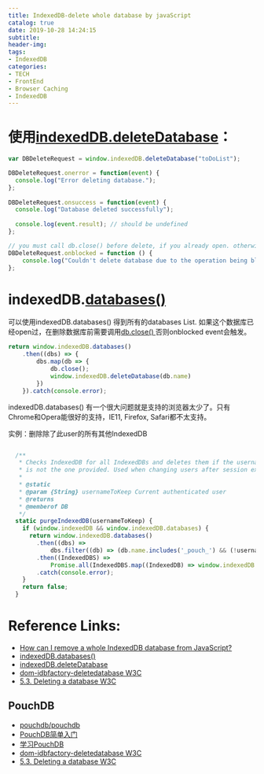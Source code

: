 ```yaml
---
title: IndexedDB-delete whole database by javaScript
catalog: true
date: 2019-10-28 14:24:15
subtitle:
header-img:
tags:
- IndexedDB
categories:
- TECH
- FrontEnd
- Browser Caching
- IndexedDB
---
```


# 使用[indexedDB.deleteDatabase](https://developer.mozilla.org/en-US/docs/Web/API/IDBFactory/deleteDatabase)：

```javaScript
var DBDeleteRequest = window.indexedDB.deleteDatabase("toDoList");

DBDeleteRequest.onerror = function(event) {
  console.log("Error deleting database.");
};
 
DBDeleteRequest.onsuccess = function(event) {
  console.log("Database deleted successfully");
    
  console.log(event.result); // should be undefined
};

// you must call db.close() before delete, if you already open. otherwise you will get onblocked event
DBDeleteRequest.onblocked = function () {
    console.log("Couldn't delete database due to the operation being blocked");
};
```
# indexedDB.[databases()](developer.mozilla.org/en-US/docs/Web/API/IDBFactory/databases)
可以使用indexedDB.databases() 得到所有的databases List.
如果这个数据库已经open过，在删除数据库前需要调用[db.close() ](https://developer.mozilla.org/en-US/docs/Web/API/IDBDatabase/close) 否则onblocked event会触发。
```javaScript
return window.indexedDB.databases()
    .then((dbs) => {
        dbs.map(db => {
            db.close();
            window.indexedDB.deleteDatabase(db.name)
        })
    }).catch(console.error);
```
indexedDB.databases() 有一个很大问题就是支持的浏览器太少了。只有Chrome和Opera能很好的支持，IE11, Firefox, Safari都不太支持。


实例：删除除了此user的所有其他IndexedDB
```javaScript

  /**
   * Checks IndexedDB for all IndexedDBs and deletes them if the username
   * is not the one provided. Used when changing users after session expires.
   *
   * @static
   * @param {String} usernameToKeep Current authenticated user
   * @returns
   * @memberof DB
   */
  static purgeIndexedDB(usernameToKeep) {
    if (window.indexedDB && window.indexedDB.databases) {
      return window.indexedDB.databases()
        .then((dbs) => 
            dbs.filter((db) => (db.name.includes('_pouch_') && (!usernameToKeep || !db.name.includes(usernameToKeep)))))
        .then((IndexedDBS) => 
            Promise.all(IndexedDBS.map((IndexedDB) => window.indexedDB.deleteDatabase(IndexedDB.name))))
        .catch(console.error);
    }
    return false;
  }
```

# Reference Links:

* [How can I remove a whole IndexedDB database from JavaScript?](https://stackoverflow.com/questions/15861630/how-can-i-remove-a-whole-indexeddb-database-from-javascript#)
* [indexedDB.databases()](developer.mozilla.org/en-US/docs/Web/API/IDBFactory/databases)
* [indexedDB.deleteDatabase](https://developer.mozilla.org/en-US/docs/Web/API/IDBFactory/deleteDatabase)
* [dom-idbfactory-deletedatabase W3C](https://www.w3.org/TR/IndexedDB/#dom-idbfactory-deletedatabase)
* [5.3. Deleting a database W3C](https://www.w3.org/TR/IndexedDB/#delete-a-database)

## PouchDB
* [pouchdb/pouchdb](https://github.com/pouchdb/pouchdb)
* [PouchDB简单入门](http://webfuse.cn/2016/09/24/PouchDB%E7%AE%80%E5%8D%95%E5%85%A5%E9%97%A8/)
* [学习PouchDB](http://www.vue5.com/pouchdb/pouchdb_delete_database.html)
* [dom-idbfactory-deletedatabase W3C](https://www.w3.org/TR/IndexedDB/#dom-idbfactory-deletedatabase)
* [5.3. Deleting a database W3C](https://www.w3.org/TR/IndexedDB/#delete-a-database)
